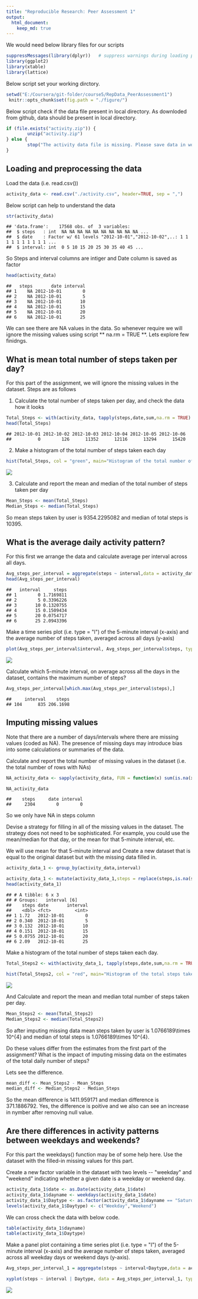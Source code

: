 ```yaml
---
title: "Reproducible Research: Peer Assessment 1"
output: 
  html_document:
    keep_md: true
---
```


We would need below library files for our scripts

```r
suppressMessages(library(dplyr))   # suppress warnings during loading packages
library(ggplot2)
library(xtable)
library(lattice)
```

Below script set your working dirctory.

```r
setwd("E:/Coursera/git-folder/course5/RepData_PeerAssessment1")
 knitr::opts_chunk$set(fig.path = "./figure/")
```

Below script check if the data file present in local directory. As downloded from github, data should be present in local directory. 

```r
if (file.exists("activity.zip")) {
        unzip("activity.zip")
} else {
        stop("The activity data file is missing. Please save data in working directory")
}
```

## Loading and preprocessing the data

Load the data (i.e. read.csv())

```r
activity_data <- read.csv("./activity.csv", header=TRUE, sep = ",")
```

Below script can help to understand the data

```r
str(activity_data)
```

```
## 'data.frame':	17568 obs. of  3 variables:
##  $ steps   : int  NA NA NA NA NA NA NA NA NA NA ...
##  $ date    : Factor w/ 61 levels "2012-10-01","2012-10-02",..: 1 1 1 1 1 1 1 1 1 1 ...
##  $ interval: int  0 5 10 15 20 25 30 35 40 45 ...
```

So Steps and interval columns are intiger and Date column is saved as factor


```r
head(activity_data)
```

```
##   steps       date interval
## 1    NA 2012-10-01        0
## 2    NA 2012-10-01        5
## 3    NA 2012-10-01       10
## 4    NA 2012-10-01       15
## 5    NA 2012-10-01       20
## 6    NA 2012-10-01       25
```

We can see there are NA values in the data. So whenever require we will ignore the missing values using script ** na.rm = TRUE **. Lets explore few finidngs.

## What is mean total number of steps taken per day?

For this part of the assignment, we will ignore the missing values in the dataset. Steps are as follows

1. Calculate the total number of steps taken per day, and check the data how it looks

```r
Total_Steps <- with(activity_data, tapply(steps,date,sum,na.rm = TRUE) )
head(Total_Steps)
```

```
## 2012-10-01 2012-10-02 2012-10-03 2012-10-04 2012-10-05 2012-10-06 
##          0        126      11352      12116      13294      15420
```
2. Make a histogram of the total number of steps taken each day


```r
hist(Total_Steps, col = "green", main="Histogram of the total number of steps taken each day", xlab = "Total number of steps taken each day")
```

![](./figure/hist_sum_steps-1.png)<!-- -->


3. Calculate and report the mean and median of the total number of steps taken per day


```r
Mean_Steps <- mean(Total_Steps)
Median_Steps <- median(Total_Steps)
```
So mean steps taken by user is 9354.2295082 and median of total steps is 10395.


## What is the average daily activity pattern?

For this first we arrange the data and calculate average per interval across all days.

```r
Avg_steps_per_interval = aggregate(steps ~ interval,data = activity_data, FUN = mean, na.rm = TRUE)
head(Avg_steps_per_interval)
```

```
##   interval     steps
## 1        0 1.7169811
## 2        5 0.3396226
## 3       10 0.1320755
## 4       15 0.1509434
## 5       20 0.0754717
## 6       25 2.0943396
```

Make a time series plot (i.e. type = "l") of the 5-minute interval (x-axis) and the average number of steps taken, 
averaged across all days (y-axis)


```r
plot(Avg_steps_per_interval$interval, Avg_steps_per_interval$steps, type="l", xlab = "5-minute interval", ylab = "Average Steps  across all days",main = "Time series plot of interval vs avg. steps")
```

![](./figure/time_srs-1.png)<!-- -->

Calculate which 5-minute interval, on average across all the days in the dataset, contains the maximum number of steps?

```r
Avg_steps_per_interval[which.max(Avg_steps_per_interval$steps),]
```

```
##     interval    steps
## 104      835 206.1698
```

## Imputing missing values

Note that there are a number of days/intervals where there are missing values (coded as NA). The presence of missing days may introduce bias into some calculations or summaries of the data.

Calculate and report the total number of missing values in the dataset (i.e. the total number of rows with NAs)

```r
NA_activity_data <- sapply(activity_data, FUN = function(x) sum(is.na(x)))

NA_activity_data
```

```
##    steps     date interval 
##     2304        0        0
```

So we only have NA in steps column

Devise a strategy for filling in all of the missing values in the dataset. The strategy does not need to be sophisticated. For example, you could use the mean/median for that day, or the mean for that 5-minute interval, etc.

We will use mean for that 5-minute interval and Create a new dataset that is equal to the original dataset but with the missing data filled in.

```r
activity_data_1 <- group_by(activity_data,interval)

activity_data_1 <- mutate(activity_data_1,steps = replace(steps,is.na(steps),mean(steps,na.rm = TRUE)))
head(activity_data_1)
```

```
## # A tibble: 6 x 3
## # Groups:   interval [6]
##    steps date       interval
##    <dbl> <fct>         <int>
## 1 1.72   2012-10-01        0
## 2 0.340  2012-10-01        5
## 3 0.132  2012-10-01       10
## 4 0.151  2012-10-01       15
## 5 0.0755 2012-10-01       20
## 6 2.09   2012-10-01       25
```


Make a histogram of the total number of steps taken each day.


```r
Total_Steps2 <- with(activity_data_1, tapply(steps,date,sum,na.rm = TRUE) )

hist(Total_Steps2, col = "red", main="Histogram of the total steps taken each day **after data recoding**", xlab = "Total number of steps taken each day")
```

![](./figure/hist_sum_steps2-1.png)<!-- -->

And Calculate and report the mean and median total number of steps taken per day. 


```r
Mean_Steps2 <- mean(Total_Steps2)
Median_Steps2 <- median(Total_Steps2)
```

So after imputing missing data mean steps taken by user is 1.0766189\times 10^{4} and median of total steps is 1.0766189\times 10^{4}.

Do these values differ from the estimates from the first part of the assignment? What is the impact of imputing missing data on the estimates of the total daily number of steps?

Lets see the difference.

```r
mean_diff <- Mean_Steps2 - Mean_Steps
median_diff <- Median_Steps2 - Median_Steps
```

So the mean difference is 1411.959171 and median difference is 371.1886792. Yes, the difference is poitive and we also can see an increase in nymber after removing null value.


## Are there differences in activity patterns between weekdays and weekends?

For this part the weekdays() function may be of some help here. Use the dataset with the filled-in missing values for this part.

Create a new factor variable in the dataset with two levels -- "weekday" and "weekend" indicating whether a given date is a weekday or weekend day.


```r
activity_data_1$date <- as.Date(activity_data_1$date)
activity_data_1$dayname <- weekdays(activity_data_1$date)
activity_data_1$Daytype <- as.factor(activity_data_1$dayname == "Saturday" | activity_data_1$dayname == "Sunday")
levels(activity_data_1$Daytype) <- c("Weekday","Weekend")
```

We can cross check the data with below code.

```r
table(activity_data_1$dayname)
table(activity_data_1$Daytype)
```

Make a panel plot containing a time series plot (i.e. type = "l") of the 5-minute interval (x-axis) and the average number of steps taken, averaged across all weekday days or weekend days (y-axis). 


```r
Avg_steps_per_interval_1 = aggregate(steps ~ interval+Daytype,data = activity_data_1, FUN = mean, na.rm = TRUE)

xyplot(steps ~ interval | Daytype, data = Avg_steps_per_interval_1, type="l", layout = c(1,2), xlab = "interval", ylab = "Number of steps")
```

![](./figure/plot2-1.png)<!-- -->
